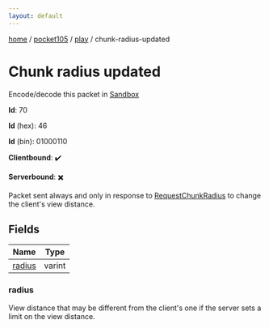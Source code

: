 ```yaml
---
layout: default
---
```


[home](/)  /  [pocket105](/protocol/pocket105)  /  [play](/protocol/pocket105/play)  /  chunk-radius-updated

# Chunk radius updated

Encode/decode this packet in [Sandbox](../../../sandbox/pocket105#Play.ChunkRadiusUpdated)

**Id**: 70

**Id** (hex): 46

**Id** (bin): 01000110

**Clientbound**: ✔️

**Serverbound**: ✖️

Packet sent always and only in response to [RequestChunkRadius](#play_request-chunk-radius) to change the client's view distance.

## Fields

Name | Type
---|---
[radius](#radius) | varint

### radius

View distance that may be different from the client's one if the server sets a limit on the view distance.
